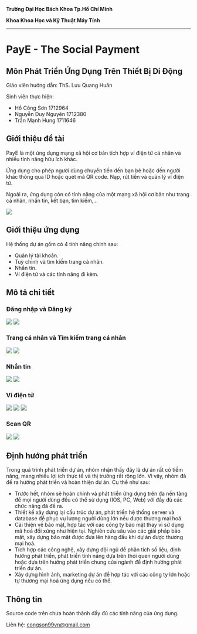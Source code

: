 **Trường Đại Học Bách Khoa Tp.Hồ Chí Minh**

**Khoa Khoa Học và Kỹ Thuật Máy Tính**

___

# PayE - The Social Payment
## Môn Phát Triển Ứng Dụng Trên Thiết Bị Di Động

Giáo viên hướng dẫn: ThS. Lưu Quang Huân

Sinh viên thực hiện:
- Hồ Công Sơn       1712964
- Nguyễn Duy Nguyên 1712380
- Trần Mạnh Hưng    1711646

## Giới thiệu đề tài

PayE là một ứng dụng mạng xã hội cơ bản tích hợp ví điện tử cá nhân và nhiều tính năng hữu ích khác.

Ứng dụng cho phép người dùng chuyển tiền đến bạn bè hoặc đến người khác thông qua ID hoặc quét mã QR code. Nạp, rút tiền và quản lý ví điện tử.

Ngoài ra, ứng dụng còn có tính năng của một mạng xã hội cơ bản như trang cá nhân, nhắn tin, kết bạn, tìm kiếm,...

![](https://github.com/congson99/PayE/blob/main/Screenshot/ic_logo.png?raw=true)

## Giới thiệu ứng dụng

Hệ thống dự án gồm có 4 tính năng chính sau:
- Quản lý tài khoản.
- Tuỳ chỉnh và tìm kiếm trang cá nhân.
- Nhắn tin.
- Ví điện tử và các tính năng đi kèm.

## Mô tả chi tiết
### Đăng nhập và Đăng ký
![](https://github.com/congson99/PayE/blob/main/Screenshot/login.png?raw=true)
![](https://github.com/congson99/PayE/blob/main/Screenshot/register.png?raw=true)

### Trang cá nhân và Tìm kiếm trang cá nhân
![](https://github.com/congson99/PayE/blob/main/Screenshot/MyProfile.png?raw=true)
![](https://github.com/congson99/PayE/blob/main/Screenshot/findID.png?raw=true)

### Nhắn tin
![](https://github.com/congson99/PayE/blob/main/Screenshot/chatHome.png?raw=true)
![](https://github.com/congson99/PayE/blob/main/Screenshot/chatRoom.png?raw=true)

### Ví điện tử
![](https://github.com/congson99/PayE/blob/main/Screenshot/Wallet.png?raw=true)
![](https://github.com/congson99/PayE/blob/main/Screenshot/Transfer.png?raw=true)
![](https://github.com/congson99/PayE/blob/main/Screenshot/Recharge.png?raw=true)

### Scan QR
![](https://github.com/congson99/PayE/blob/main/Screenshot/QR.png?raw=true)
![](https://github.com/congson99/PayE/blob/main/Screenshot/Scan.png?raw=true)

## Định hướng phát triển
Trong quá trình phát triển dự án, nhóm nhận thấy đây là dự án rất có tiềm năng, mang nhiều lợi ích thực tế và thị trường rất rộng lớn.
Vì vậy, nhóm đã đề ra hướng phát triển và hoàn thiện dự án. Cụ thể như sau:
- Trước hết, nhóm sẽ hoàn chỉnh và phát triển ứng dụng trên đa nền tảng để mọi người dùng đều có thể sử dụng (IOS, PC, Web) với đầy đủ các chức năng đã đề ra.
- Thiết kế xây dựng lại cấu trúc dự án, phát triển hệ thống server và database để phục vụ lượng người dùng lớn nếu được thương mại hoá.
- Cải thiện về bảo mật, hợp tác với các công ty bảo mật thay vì sử dụng mã hoá đối xứng như hiện tại. Nghiên cứu sâu vào các giải pháp bảo mật, xây dựng bảo mật được đưa lên hàng đầu khi dự án được thương mại hoá.
- Tích hợp các công nghệ, xây dựng đội ngũ để phân tích số liệu, định hướng phát triển, phát triển tính năng dựa trên thói quen người dùng hoặc dựa trên hướng phát triển chung của ngành để định hướng phát triển dự án.
- Xây dựng hình ảnh, marketing dự án để hợp tác với các công ty lớn hoặc tự thương mại hoá ứng dụng nếu có thể.

## Thông tin
Source code trên chưa hoàn thành đầy đủ các tính năng của ứng dụng.

Liên hệ: congson99vn@gmail.com
